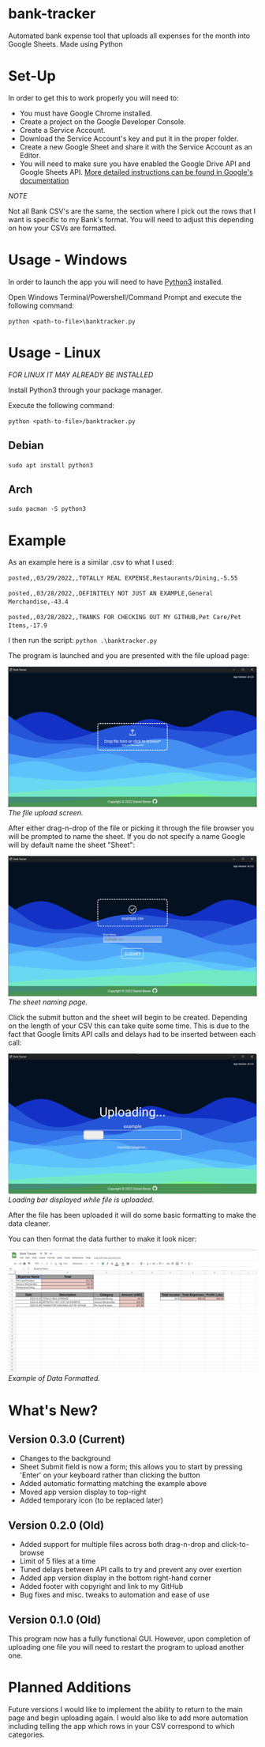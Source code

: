 # bank-tracker
Automated bank expense tool that uploads all expenses for the month into Google Sheets. Made using Python

# Set-Up
In order to get this to work properly you will need to:
+ You must have Google Chrome installed.
+ Create a project on the Google Developer Console.
+ Create a Service Account.
+ Download the Service Account's key and put it in the proper folder.
+ Create a new Google Sheet and share it with the Service Account as an Editor.
+ You will need to make sure you have enabled the Google Drive API and Google Sheets API.
[More detailed instructions can be found in Google's documentation](https://docs.gspread.org/en/latest/oauth2.html)

*NOTE*

Not all Bank CSV's are the same, the section where I pick out the rows that I want is specific to my Bank's format. You will need to adjust this depending on how your CSVs are formatted.

# Usage - Windows
In order to launch the app you will need to have [Python3](https://www.python.org/downloads/windows/) installed.

Open Windows Terminal/Powershell/Command Prompt and execute the following command:

`python <path-to-file>\banktracker.py`

# Usage - Linux
*FOR LINUX IT MAY ALREADY BE INSTALLED*

Install Python3 through your package manager.

Execute the following command:

`python <path-to-file>/banktracker.py`

## Debian

`sudo apt install python3`

## Arch

`sudo pacman -S python3`

# Example
As an example here is a similar .csv to what I used:

`posted,,03/29/2022,,TOTALLY REAL EXPENSE,Restaurants/Dining,-5.55`

`posted,,03/28/2022,,DEFINITELY NOT JUST AN EXAMPLE,General Merchandise,-43.4`

`posted,,03/28/2022,,THANKS FOR CHECKING OUT MY GITHUB,Pet Care/Pet Items,-17.9`

I then run the script:
`python .\banktracker.py`

The program is launched and you are presented with the file upload page:

![alt text](https://github.com/Dbevan770/bank-tracker/blob/main/tracker_gui_main_page.png "The file upload screen.")
*The file upload screen.*

After either drag-n-drop of the file or picking it through the file browser you will be prompted to name the sheet.
If you do not specify a name Google will by default name the sheet "Sheet<number>":

![alt text](https://github.com/Dbevan770/bank-tracker/blob/main/sheet_naming_page.png "The sheet naming page.")
*The sheet naming page.*

Click the submit button and the sheet will begin to be created. Depending on the length of your CSV this can take quite
some time. This is due to the fact that Google limits API calls and delays had to be inserted between each call:

![alt text](https://github.com/Dbevan770/bank-tracker/blob/main/uploading_page.png "Loading bar displayed while file is uploaded.")
*Loading bar displayed while file is uploaded.*

After the file has been uploaded it will do some basic formatting to make the data cleaner.

You can then format the data further to make it look nicer:

![alt text](https://github.com/Dbevan770/bank-tracker/blob/main/example_formatted.png "Example of Data Formatted.")
*Example of Data Formatted.*


# What's New?
## Version 0.3.0 (Current)
+ Changes to the background
+ Sheet Submit field is now a form; this allows you to start by pressing 'Enter' on your keyboard rather than clicking the button
+ Added automatic formatting matching the example above
+ Moved app version display to top-right
+ Added temporary icon (to be replaced later)

## Version 0.2.0 (Old)
+ Added support for multiple files across both drag-n-drop and click-to-browse
+ Limit of 5 files at a time
+ Tuned delays between API calls to try and prevent any over exertion
+ Added app version display in the bottom right-hand corner
+ Added footer with copyright and link to my GitHub
+ Bug fixes and misc. tweaks to automation and ease of use

## Version 0.1.0 (Old)
This program now has a fully functional GUI. However, upon completion of uploading one file you will need to restart the program to upload another one.

# Planned Additions
Future versions I would like to implement the ability to return to the main page and begin uploading again. I would also like to add more automation including telling the app which rows in your CSV correspond to which categories.

